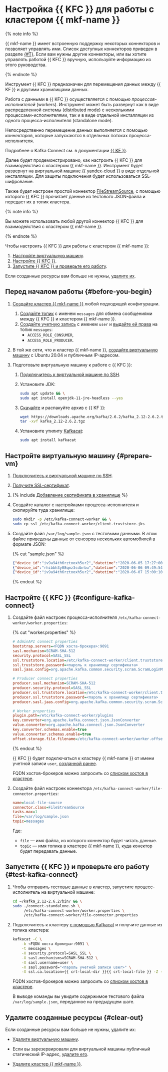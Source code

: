 # Настройка {{ KFC }} для работы с кластером {{ mkf-name }}

{% note info %}

{{ mkf-name }} имеет встроенную поддержку некоторых коннекторов и позволяет управлять ими. Список доступных коннекторов приведен в разделе [{#T}](../../managed-kafka/concepts/connectors.md). Если вам нужны другие коннекторы, или вы хотите управлять работой {{ KFC }} вручную, используйте информацию из этого руководства.

{% endnote %}

Инструмент {{ KFC }} предназначен для перемещения данных между {{ KF }} и другими хранилищами данных.

Работа с данными в {{ KFC }} осуществляется с помощью _процессов-исполнителей_ (workers). Инструмент может быть развернут как в виде распределенной системы (distributed mode) с несколькими процессами-исполнителями, так и в виде отдельной инсталляции из одного процесса-исполнителя (standalone mode).

Непосредственно перемещение данных выполняется с помощью _коннекторов_, которые запускаются в отдельных потоках процесса-исполнителя.

Подробнее о Kafka Connect см. в документации [{{ KF }}](https://kafka.apache.org/documentation/#connect).

Далее будет продемонстрировано, как настроить {{ KFC }} для взаимодействия с кластером {{ mkf-name }}. Инструмент будет развернут на [виртуальной машине {{ yandex-cloud }}](../../compute/concepts/vm.md) в виде отдельной инсталляции. Для защиты подключения будет использоваться SSL-шифрование.

Также будет настроен простой коннектор [FileStreamSource](https://docs.confluent.io/home/connect/filestream_connector.html), с помощью которого {{ KFC }} прочитает данные из тестового JSON-файла и передаст их в топик кластера.

{% note info %}

Вы можете использовать любой другой коннектор {{ KFC }} для взаимодействия c кластером {{ mkf-name }}.

{% endnote %}

Чтобы настроить {{ KFC }} для работы с кластером {{ mkf-name }}:

1. [Настройте виртуальную машину](#prepare-vm).
1. [Настройте {{ KFC }}](#configure-kafka-connect).
1. [Запустите {{ KFC }} и проверьте его работу](#test-kafka-connect).

Если созданные ресурсы вам больше не нужны, [удалите их](#clear-out).

## Перед началом работы {#before-you-begin}

1. [Создайте кластер {{ mkf-name }}](../../managed-kafka/operations/cluster-create.md) любой подходящей конфигурации.

    1. [Создайте топик](../../managed-kafka/operations/cluster-topics.md#create-topic) с именем `messages` для обмена сообщениями между {{ KFC }} и кластером {{ mkf-name }}.
    1. [Создайте учетную запись](../../managed-kafka/operations/cluster-accounts.md#create-account) с именем `user` и [выдайте ей права](../../managed-kafka/operations/cluster-accounts.md#grant-permission) на топик `messages`:
        * `ACCESS_ROLE_CONSUMER`,
        * `ACCESS_ROLE_PRODUCER`.


1. В той же сети, что и кластер {{ mkf-name }}, [создайте виртуальную машину](../../compute/operations/vm-create/create-linux-vm.md) c Ubuntu 20.04 и публичным IP-адресом.

1. Подготовьте виртуальную машину к работе с {{ KFC }}:

    1. [Подключитесь к виртуальной машине по SSH](../../compute/operations/vm-connect/ssh.md).

    1. Установите JDK:

        ```bash
        sudo apt update && \
        sudo apt install openjdk-11-jre-headless --yes
        ```

    1. [Скачайте](https://downloads.apache.org/kafka/) и распакуйте архив с {{ KF }}:

        ```bash
        wget https://downloads.apache.org/kafka/2.6.2/kafka_2.12-2.6.2.tgz && \
        tar -xvf kafka_2.12-2.6.2.tgz
        ```

    1. Установите утилиту [Kafkacat](https://docs.confluent.io/platform/current/app-development/kafkacat-usage.html):

        ```bash
        sudo apt install kafkacat
        ```

## Настройте виртуальную машину {#prepare-vm}

1. [Подключитесь к виртуальной машине по SSH](../../compute/operations/vm-connect/ssh.md).

1. [Получите SSL-сертификат](../../managed-kafka/operations/connect#get-ssl-cert).

1. {% include [Добавление сертификата в хранилище](../../_includes/mdb/keytool-importcert.md) %}

1. Создайте каталог с настройками процесса-исполнителя и скопируйте туда хранилище:

    ```bash
    sudo mkdir -p /etc/kafka-connect-worker && \
    sudo cp ssl /etc/kafka-connect-worker/client.truststore.jks
    ```

1. Создайте файл `/var/log/sample.json` с тестовыми данными. В этом файле приведены данные от сенсоров нескольких автомобилей в формате JSON:

    {% cut "sample.json" %}

    ```json
    {"device_id":"iv9a94th6rztooxh5ur2","datetime":"2020-06-05 17:27:00","latitude":55.70329032,"longitude":37.65472196,"altitude":427.5,"speed":0,"battery_voltage":23.5,"cabin_temperature":17,"fuel_level":null}
    {"device_id":"rhibbh3y08qmz3sdbrbu","datetime":"2020-06-06 09:49:54","latitude":55.71294467,"longitude":37.66542005,"altitude":429.13,"speed":55.5,"battery_voltage":null,"cabin_temperature":18,"fuel_level":32}
    {"device_id":"iv9a94th6rztooxh5ur2","datetime":"2020-06-07 15:00:10","latitude":55.70985913,"longitude":37.62141918,"altitude":417,"speed":15.7,"battery_voltage":10.3,"cabin_temperature":17,"fuel_level":null}
    ```

    {% endcut %}

## Настройте {{ KFC }} {#configure-kafka-connect}

1. Создайте файл настроек процесса-исполнителя `/etc/kafka-connect-worker/worker.properties`:

    {% cut "worker.properties" %}

    ```ini
    # AdminAPI connect properties
    bootstrap.servers=<FQDN хоста-брокера>:9091
    sasl.mechanism=SCRAM-SHA-512
    security.protocol=SASL_SSL
    ssl.truststore.location=/etc/kafka-connect-worker/client.truststore.jks
    ssl.truststore.password=<пароль к хранилищу сертификата>
    sasl.jaas.config=org.apache.kafka.common.security.scram.ScramLoginModule required username="user" password="<пароль учетной записи user>";

    # Producer connect properties
    producer.sasl.mechanism=SCRAM-SHA-512
    producer.security.protocol=SASL_SSL
    producer.ssl.truststore.location=/etc/kafka-connect-worker/client.truststore.jks
    producer.ssl.truststore.password=<пароль к хранилищу сертификата>
    producer.sasl.jaas.config=org.apache.kafka.common.security.scram.ScramLoginModule required username="user" password="<пароль учетной записи user>";

    # Worker properties
    plugin.path=/etc/kafka-connect-worker/plugins
    key.converter=org.apache.kafka.connect.json.JsonConverter
    value.converter=org.apache.kafka.connect.json.JsonConverter
    key.converter.schemas.enable=true
    value.converter.schemas.enable=true
    offset.storage.file.filename=/etc/kafka-connect-worker/worker.offset
    ```

    {% endcut %}

    {{ KFC }} будет подключаться к кластеру {{ mkf-name }} от имени учетной записи `user`, [созданной ранее](#before-you-begin).

    FQDN хостов-брокеров можно запросить со [списком хостов в кластере](../../managed-kafka/operations/cluster-hosts.md#list-hosts).

1. Создайте файл настроек коннектора `/etc/kafka-connect-worker/file-connector.properties`:

    ```ini
    name=local-file-source
    connector.class=FileStreamSource
    tasks.max=1
    file=/var/log/sample.json
    topic=messages
    ```

    Где:

    * `file` — имя файла, из которого коннектор будет читать данные.
    * `topic` — имя топика в кластере {{ mkf-name }}, куда конектор будет передавать данные.

## Запустите {{ KFC }} и проверьте его работу {#test-kafka-connect}

1. Чтобы отправить тестовые данные в кластер, запустите процесс-исполнитель на виртуальной машине:

    ```bash
    cd ~/kafka_2.12-2.6.2/bin/ && \
    sudo ./connect-standalone.sh \
         /etc/kafka-connect-worker/worker.properties \
         /etc/kafka-connect-worker/file-connector.properties
    ```

1. Подключитесь к кластеру [с помощью Kafkacat](../../managed-kafka/operations/connect.md#bash) и получите данные из топика кластера:

    ```bash
    kafkacat -C \
        -b <FQDN хоста-брокера>:9091 \
        -t messages \
        -X security.protocol=SASL_SSL \
        -X sasl.mechanisms=SCRAM-SHA-512 \
        -X sasl.username=user \
        -X sasl.password="<пароль учетной записи user>" \
        -X ssl.ca.location={{ crt-local-dir }}{{ crt-local-file }} -Z -K:
    ```

    FQDN хостов-брокеров можно запросить со [списком хостов в кластере](../../managed-kafka/operations/cluster-hosts.md#list-hosts).

    В выводе команды вы увидите содержимое тестового файла `/var/log/sample.json`, переданное на предыдущем шаге.

## Удалите созданные ресурсы {#clear-out}

Если созданные ресурсы вам больше не нужны, удалите их:

* [Удалите виртуальную машину](../../compute/operations/vm-control/vm-delete.md).
* Если вы зарезервировали для виртуальной машины публичный статический IP-адрес, [удалите его](../../vpc/operations/address-delete.md).

* [Удалите кластер {{ mkf-name }}](../../managed-kafka/operations/cluster-delete.md).
